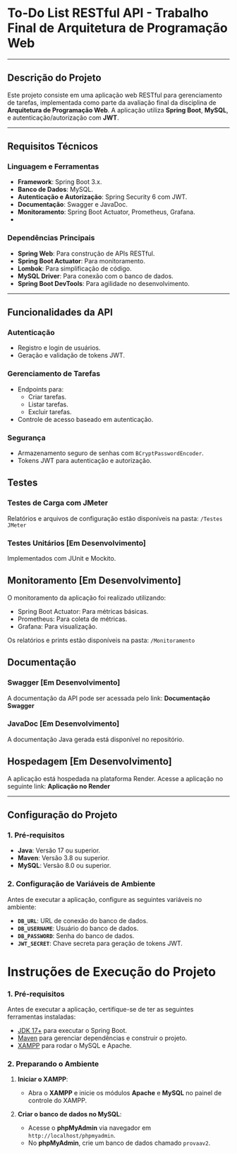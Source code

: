 # **To-Do List RESTful API - Trabalho Final de Arquitetura de Programação Web**

---

## **Descrição do Projeto**
Este projeto consiste em uma aplicação web RESTful para gerenciamento de tarefas, implementada como parte da avaliação final da disciplina de **Arquitetura de Programação Web**. A aplicação utiliza **Spring Boot**, **MySQL**, e autenticação/autorização com **JWT**.

---

## **Requisitos Técnicos**

### **Linguagem e Ferramentas**
- **Framework**: Spring Boot 3.x.
- **Banco de Dados**: MySQL.
- **Autenticação e Autorização**: Spring Security 6 com JWT.
- **Documentação**: Swagger e JavaDoc.
- **Monitoramento**: Spring Boot Actuator, Prometheus, Grafana.
- 
### **Dependências Principais**
- **Spring Web**: Para construção de APIs RESTful.
- **Spring Boot Actuator**: Para monitoramento.
- **Lombok**: Para simplificação de código.
- **MySQL Driver**: Para conexão com o banco de dados.
- **Spring Boot DevTools**: Para agilidade no desenvolvimento.

---

## **Funcionalidades da API**

### **Autenticação**
- Registro e login de usuários.
- Geração e validação de tokens JWT.

### **Gerenciamento de Tarefas**
- Endpoints para:
  - Criar tarefas.
  - Listar tarefas.
  - Excluir tarefas.
- Controle de acesso baseado em autenticação.

### **Segurança**
- Armazenamento seguro de senhas com `BCryptPasswordEncoder`.
- Tokens JWT para autenticação e autorização.

## Testes

### Testes de Carga com JMeter
Relatórios e arquivos de configuração estão disponíveis na pasta:
`/Testes JMeter`

### Testes Unitários **[Em Desenvolvimento]**
Implementados com JUnit e Mockito.

## Monitoramento **[Em Desenvolvimento]**
O monitoramento da aplicação foi realizado utilizando:
- Spring Boot Actuator: Para métricas básicas.
- Prometheus: Para coleta de métricas.
- Grafana: Para visualização.

Os relatórios e prints estão disponíveis na pasta:
`/Monitoramento`

## Documentação

### Swagger **[Em Desenvolvimento]**
A documentação da API pode ser acessada pelo link:
**Documentação Swagger**

### JavaDoc **[Em Desenvolvimento]**
A documentação Java gerada está disponível no repositório.

## Hospedagem **[Em Desenvolvimento]**
A aplicação está hospedada na plataforma Render.
Acesse a aplicação no seguinte link:
**Aplicação no Render**


---

## **Configuração do Projeto**

### **1. Pré-requisitos**
- **Java**: Versão 17 ou superior.
- **Maven**: Versão 3.8 ou superior.
- **MySQL**: Versão 8.0 ou superior.

### **2. Configuração de Variáveis de Ambiente**
Antes de executar a aplicação, configure as seguintes variáveis no ambiente:
- **`DB_URL`**: URL de conexão do banco de dados.
- **`DB_USERNAME`**: Usuário do banco de dados.
- **`DB_PASSWORD`**: Senha do banco de dados.
- **`JWT_SECRET`**: Chave secreta para geração de tokens JWT.

# Instruções de Execução do Projeto

### **1. Pré-requisitos**
Antes de executar a aplicação, certifique-se de ter as seguintes ferramentas instaladas:

- [JDK 17+](https://adoptium.net/) para executar o Spring Boot.
- [Maven](https://maven.apache.org/) para gerenciar dependências e construir o projeto.
- [XAMPP](https://www.apachefriends.org/index.html) para rodar o MySQL e Apache.

### **2. Preparando o Ambiente**

1. **Iniciar o XAMPP**:
   - Abra o **XAMPP** e inicie os módulos **Apache** e **MySQL** no painel de controle do XAMPP.

2. **Criar o banco de dados no MySQL**:
   - Acesse o **phpMyAdmin** via navegador em `http://localhost/phpmyadmin`.
   - No **phpMyAdmin**, crie um banco de dados chamado `provaav2`.

